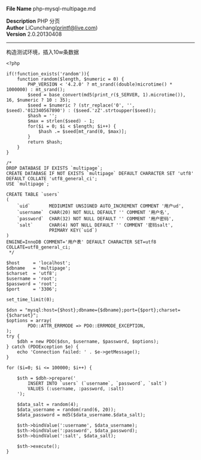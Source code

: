 **File Name** php-mysql-multipage.md  

**Description** PHP 分页    
**Author** LiCunchang(printf@live.com)  
**Version** 2.0.20130408  

------

构造测试环境，插入10w条数据

    <?php

    if(!function_exists('random')){
        function random($length, $numeric = 0) {
            PHP_VERSION < '4.2.0' ? mt_srand((double)microtime() * 1000000) : mt_srand();
            $seed = base_convert(md5(print_r($_SERVER, 1).microtime()), 16, $numeric ? 10 : 35);
            $seed = $numeric ? (str_replace('0', '', $seed).'012340567890') : ($seed.'zZ'.strtoupper($seed));
            $hash = '';
            $max = strlen($seed) - 1;
            for($i = 0; $i < $length; $i++) {
                $hash .= $seed[mt_rand(0, $max)];
            }
            return $hash;
        }
    }

    /*
    DROP DATABASE IF EXISTS `multipage`;
    CREATE DATABASE IF NOT EXISTS `multipage` DEFAULT CHARACTER SET 'utf8' DEFAULT COLLATE 'utf8_general_ci';
    USE `multipage`;

    CREATE TABLE `users`
    (
        `uid`       MEDIUMINT UNSIGNED AUTO_INCREMENT COMMENT '用户ud',
        `username`  CHAR(20) NOT NULL DEFAULT '' COMMENT '用户名',
        `password`  CHAR(32) NOT NULL DEFAULT '' COMMENT '用户密码',
        `salt`      CHAR(4) NOT NULL DEFAULT '' COMMENT '密码salt',
                    PRIMARY KEY(`uid`)
    )
    ENGINE=InnoDB COMMENT='用户表' DEFAULT CHARACTER SET=utf8 COLLATE=utf8_general_ci;
     */

    $host     = 'localhost';
    $dbname   = 'multipage';
    $charset  = 'utf8';
    $username = 'root';
    $password = 'root';
    $port     = '3306';

    set_time_limit(0);

    $dsn = "mysql:host={$host};dbname={$dbname};port={$port};charset={$charset}";
    $options = array(
            PDO::ATTR_ERRMODE => PDO::ERRMODE_EXCEPTION,
    );
    try {
        $dbh = new PDO($dsn, $username, $password, $options);
    } catch (PDOException $e) {
        echo 'Connection failed: ' . $e->getMessage();
    }

    for ($i=0; $i <= 100000; $i++) {

        $sth = $dbh->prepare('
            INSERT INTO `users` (`username`, `password`, `salt`)
            VALUES (:username, :password, :salt)
        ');

        $data_salt = random(4);
        $data_username = random(rand(6, 20));
        $data_password = md5($data_username.$data_salt);

        $sth->bindValue(':username', $data_username);
        $sth->bindValue(':password', $data_password);
        $sth->bindValue(':salt', $data_salt);
        
        $sth->execute();
    }

